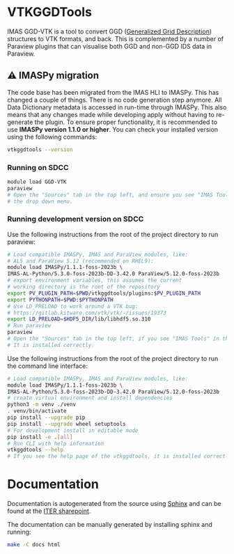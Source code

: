 # VTKGGDTools

IMAS GGD-VTK is a tool to convert GGD ([Generalized Grid Description](https://sharepoint.iter.org/departments/POP/CM/IMDesign/Data%20Model/sphinx/dev/ggd_guide/doc.html)) 
structures to VTK formats, and back. This is complemented by a number of Paraview plugins that can visualise both GGD and non-GGD IDS data in Paraview.

## ⚠️ IMASPy migration

The code base has been migrated from the IMAS HLI to IMASPy. This has changed a
couple of things. There is no code generation step anymore. All Data Dictionary metadata is
accessed in run-time through IMASPy. This also means that any changes made
while developing apply without having to re-generate the plugin. To ensure proper functionality, 
it is recommended to use **IMASPy version 1.1.0 or higher**.
You can check your installed version using the following commands:

```bash
vtkggdtools --version
```

### Running on SDCC
```bash
module load GGD-VTK
paraview
# Open the "Sources" tab in the top left, and ensure you see "IMAS Tools" in 
# the drop down menu.
```

### Running development version on SDCC
Use the following instructions from the root of the project directory to run paraview:

```bash
# Load compatible IMASPy, IMAS and ParaView modules, like:
# AL5 and ParaView 5.12 (recommended on RHEL9):
module load IMASPy/1.1.1-foss-2023b \
IMAS-AL-Python/5.3.0-foss-2023b-DD-3.42.0 ParaView/5.12.0-foss-2023b
# export environment variables, this assumes the current
# working directory is the root of the repository
export PV_PLUGIN_PATH=$PWD/vtkggdtools/plugins:$PV_PLUGIN_PATH
export PYTHONPATH=$PWD:$PYTHONPATH
# Use LD_PRELOAD to work around a VTK bug:
# https://gitlab.kitware.com/vtk/vtk/-/issues/19373
export LD_PRELOAD=$HDF5_DIR/lib/libhdf5.so.310
# Run paraview
paraview
# Open the "Sources" tab in the top left, if you see "IMAS Tools" in the drop down, 
# It is installed correctly.
```

Use the following instructions from the root of the project directory to run the 
command line interface:
```bash
# Load compatible IMASPy, IMAS and ParaView modules, like:
module load IMASPy/1.1.1-foss-2023b \
IMAS-AL-Python/5.3.0-foss-2023b-DD-3.42.0 ParaView/5.12.0-foss-2023b
# create virtual environment and install dependencies
python3 -m venv ./venv
. venv/bin/activate
pip install --upgrade pip
pip install --upgrade wheel setuptools
# For development install in editable mode
pip install -e .[all]
# Run CLI with help information
vtkggdtools --help
# If you see the help page of the vtkggdtools, it is installed correctly.
```
# Documentation
Documentation is autogenerated from the source using [Sphinx](http://sphinx-doc.org/)
and can be found at the [ITER sharepoint](https://sharepoint.iter.org/departments/POP/CM/IMDesign/Code%20Documentation/GGD-VTK/index.html).

The documentation can be manually generated by installing sphinx and running:

```bash
make -C docs html
```
